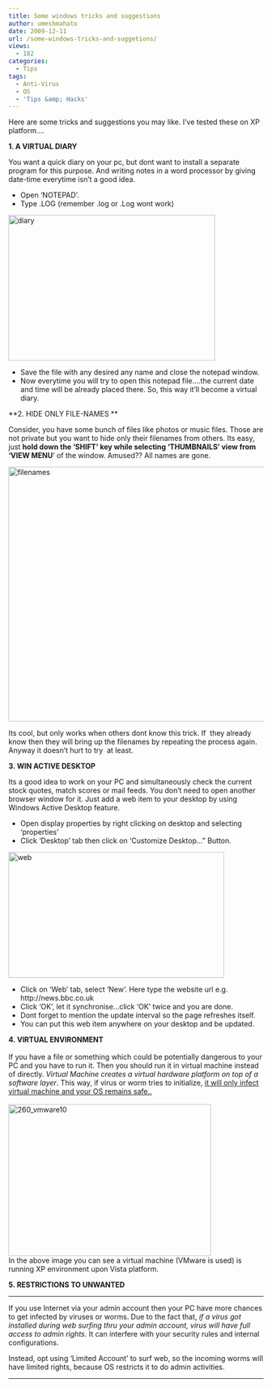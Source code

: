 ```yaml
---
title: Some windows tricks and suggestions
author: umeshmahato
date: 2009-12-11
url: /some-windows-tricks-and-suggetions/
views:
  - 182
categories:
  - Tips
tags:
  - Anti-Virus
  - OS
  - 'Tips &amp; Hacks'
---
```

Here are some tricks and suggestions you may like. I&#8217;ve tested these on XP platform&#8230;.

**1. A VIRTUAL DIARY**

You want a quick diary on your pc, but dont want to install a separate program for this purpose. And writing notes in a word processor by giving date-time everytime isn&#8217;t a good idea.

  * Open &#8216;NOTEPAD&#8217;.
  * Type .LOG (remember .log or .Log wont work)

<img class="size-full wp-image-17754 alignnone" title="diary" src="http://cdn.devilsworkshop.org/files/2009/12/diary.JPG" alt="diary" width="408" height="287" />

  * Save the file with any desired any name and close the notepad window.
  * Now everytime you will try to open this notepad file&#8230;.the current date and time will be already placed there. So, this way it&#8217;ll become a virtual diary.

**2. HIDE ONLY FILE-NAMES **

Consider, you have some bunch of files like photos or music files. Those are not private but you want to hide only their filenames from others. Its easy, just **hold down the &#8216;SHIFT&#8217; key while selecting &#8216;THUMBNAILS&#8217; view from &#8216;VIEW MENU**&#8216; of the window. Amused?? All names are gone.

<img class="aligncenter size-full wp-image-17755" title="filenames" src="http://cdn.devilsworkshop.org/files/2009/12/filenames.JPG" alt="filenames" width="587" height="502" />

Its cool, but only works when others dont know this trick. If  they already know then they will bring up the filenames by repeating the process again. Anyway it doesn&#8217;t hurt to try  at least.

**3. WIN ACTIVE DESKTOP**

<div>
  <div>
    Its a good idea to work on your PC and simultaneously check the current stock quotes, match scores or mail feeds. You don&#8217;t need to open another browser window for it. Just add a web item to your desktop by using Windows Active Desktop feature.
  </div>
  
  <div>
    <ul>
      <li>
        Open display properties by right clicking on desktop and selecting &#8216;properties&#8217;
      </li>
      <li>
        Click &#8216;Desktop&#8217; tab then click on &#8216;Customize Desktop&#8230;&#8221; Button.
      </li>
    </ul>
  </div>
  
  <div>
    <img class="size-full wp-image-17757 alignnone" title="web" src="http://cdn.devilsworkshop.org/files/2009/12/web.JPG" alt="web" width="426" height="248" />
  </div>
  
  <div>
    <ul>
      <li>
        Click on &#8216;Web&#8217; tab, select &#8216;New&#8217;. Here type the website url e.g. http://news.bbc.co.uk
      </li>
      <li>
        Click &#8216;OK&#8217;, let it synchronise&#8230;click &#8216;OK&#8217; twice and you are done.
      </li>
      <li>
        Dont forget to mention the update interval so the page refreshes itself.
      </li>
      <li>
        You can put this web item anywhere on your desktop and be updated.
      </li>
    </ul>
  </div>
  
  <div>
    <strong>4. VIRTUAL ENVIRONMENT</strong>
  </div>
  
  <div>
    <strong><br /> </strong>
  </div>
  
  <div>
    If you have a file or something which could be potentially dangerous to your PC and you have to run it. Then you should run it in virtual machine instead of directly. <em>Virtual Machine creates a virtual hardware platform on top of a software layer</em>. This way, if virus or worm tries to initialize, <span style="text-decoration: underline">it will only infect virtual machine and your OS remains safe..</span>
  </div>
  
  <div>
    <span style="text-decoration: underline"><br /> </span>
  </div>
  
  <div>
    <span><img class="size-full wp-image-17759 alignnone" style="text-decoration: underline" title="260_vmware10" src="http://cdn.devilsworkshop.org/files/2009/12/260_vmware10.jpg" alt="260_vmware10" width="400" height="299" /></span>
  </div>
  
  <div>
    <span>In the above image you can see a virtual machine (VMware is used) is running XP environment upon Vista platform.</span>
  </div>
</div>

**5. RESTRICTIONS TO UNWANTED**

** **

**<span style="font-weight: normal">If you use Internet via your admin account then your PC have more chances to get infected by viruses or worms. Due to the fact that, <em>if a virus got installed during web surfing thru your admin account, virus will have full access to admin rights</em>. It can interfere with your security rules and internal configurations.</span>**

**<span style="font-weight: normal">Instead, opt using &#8216;Limited Account&#8217; to surf web, so the incoming worms will have limited rights, because OS restricts it to do admin activities.</span>**

** **
